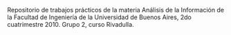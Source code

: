 Repositorio de trabajos prácticos de la materia Análisis de la Información de la Facultad de Ingeniería de la Universidad de Buenos Aires, 2do cuatrimestre 2010. Grupo 2, curso Rivadulla.